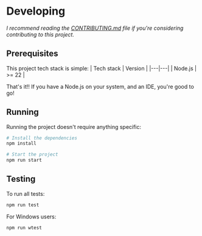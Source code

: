 # Developing
*I recommend reading the [CONTRIBUTING.md](CONTRIBUTING.md) file if you're considering contributing to this project.*

## Prerequisites
This project tech stack is simple:
| Tech stack | Version |
|---|---|
| Node.js | >= 22 |

That's it!! If you have a Node.js on your system, and an IDE, you're good to go!

## Running
Running the project doesn't require anything specific:

```bash
# Install the dependencies
npm install

# Start the project
npm run start
```

## Testing
To run all tests:
```bash
npm run test
```

For Windows users:
```bash
npm run wtest
```

